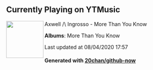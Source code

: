 ## Currently Playing on YTMusic

[<img align="left" width="100" src="https://lh3.googleusercontent.com/mbq-tS0t3I9rS1LrTrQ33nzum9ayxP_KpyH3J24qpKwuYqVe66RtwKA_yfrqku7qkkbmPvCe1VHMvwat">](https://music.youtube.com/channel/UCcucrfDVx-WyEtb8mQIKj0A)

Axwell /\ Ingrosso - More Than You Know

**Albums**: More Than You Know

Last updated at 08/04/2020 17:57

#### Generated with [20chan/github-now](https://github.com/20chan/github-now)


<!--
**20chan/20chan** is a ✨ _special_ ✨ repository because its `README.md` (this file) appears on your GitHub profile.

Here are some ideas to get you started:

- 🔭 I’m currently working on ...
- 🌱 I’m currently learning ...
- 👯 I’m looking to collaborate on ...
- 🤔 I’m looking for help with ...
- 💬 Ask me about ...
- 📫 How to reach me: ...
- 😄 Pronouns: ...
- ⚡ Fun fact: ...
-->
